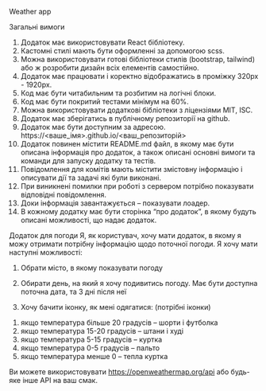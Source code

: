 Weather app

Загальні вимоги
1. Додаток має використовувати React бібліотеку.
2. Кастомні стилі мають бути оформленні за допомогою scss.
3. Можна використовувати готові бібліотеки стилів (bootstrap, tailwind) або ж
розробити дизайн всіх елементів самостійно.
4. Додаток має працювати і коректно відображатись в проміжку 320px - 1920px.
5. Код має бути читабильним та розбитим на логічні блоки.
6. Код має бути покритий тестами мінімум на 60%.
7. Можна використовувати додаткові бібліотеки з ліцензіями MIT, ISC.
8. Додаток має зберігатись в публічному репозиторії на github.
9. Додаток має бути доступним за адресою.
https://<ваше_імя>.github.io/<ваш_репозиторій>
10. Додаток повинен містити README.md файл, в якому має бути описана інформація
про додаток, а також описані основні вимоги та команди для запуску додатку та
тестів.
11. Повідомлення для комітів мають містити змістовну інформацію і описувати дії та
задачі які були виконані.
12. При виникнені помилки при роботі з сервером потрібно показувати відповідні
повідомлення.
13. Доки інформація завантажується – показувати лоадер.
14. В кожному додатку має бути сторінка “про додаток”, в якому будуть описані
можливості, що надає додаток.

Додаток для погоди
Я, як користувач, хочу мати додаток, в якому я можу отримати потрібну інформацію щодо
поточної погоди.
Я хочу мати наступні можливості:
1. Обрати місто, в якому показувати погоду
2. Обирати день, на який я хочу подивитись погоду. Має бути доступна поточна дата,
та 3 дні після неї

3. Хочу бачити іконку, як мені одягатися: (потрібні іконки)
1) якщо температура більше 20 градусів – шорти і футболка
2) якщо температура 15-20 градусів – штани і худі
3) якщо температура 5-15 градусів – куртка
4) якщо температура 0-5 градусів – пальто
5) якщо температура менше 0 – тепла куртка

Ви можете використовувати https://openweathermap.org/api або будь-яке інше API на ваш
смак.